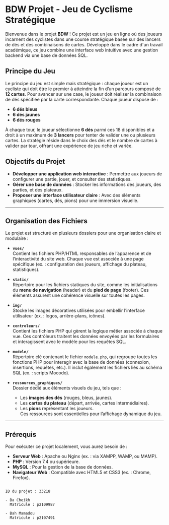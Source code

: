# BDW Projet - Jeu de Cyclisme Stratégique

Bienvenue dans le projet **BDW** ! Ce projet est un jeu en ligne où des joueurs incarnent des cyclistes dans une course stratégique basée sur des lancers de dés et des combinaisons de cartes. Développé dans le cadre d'un travail académique, ce jeu combine une interface web intuitive avec une gestion backend via une base de données SQL.

## Principe du Jeu

Le principe du jeu est simple mais stratégique : chaque joueur est un cycliste qui doit être le premier à atteindre la fin d’un parcours composé de **12 cartes**. Pour avancer sur une case, le joueur doit réaliser la combinaison de dés spécifiée par la carte correspondante. Chaque joueur dispose de :

- **6 dés bleus**
- **6 dés jaunes**
- **6 dés rouges**

À chaque tour, le joueur sélectionne **6 dés** parmi ces 18 disponibles et a droit à un maximum de **3 lancers** pour tenter de valider une ou plusieurs cartes. La stratégie réside dans le choix des dés et le nombre de cartes à valider par tour, offrant une expérience de jeu riche et variée.

## Objectifs du Projet

- **Développer une application web interactive** : Permettre aux joueurs de configurer une partie, jouer, et consulter des statistiques.
- **Gérer une base de données** : Stocker les informations des joueurs, des parties, et des plateaux.
- **Proposer une interface utilisateur claire** : Avec des éléments graphiques (cartes, dés, pions) pour une immersion visuelle.

---

## Organisation des Fichiers

Le projet est structuré en plusieurs dossiers pour une organisation claire et modulaire :

- **`vues/`**  
  Contient les fichiers PHP/HTML responsables de l’apparence et de l’interactivité du site web. Chaque vue est associée à une page spécifique (ex. : configuration des joueurs, affichage du plateau, statistiques).

- **`static/`**  
  Répertoire pour les fichiers statiques du site, comme les initialisations du **menu de navigation** (header) et du **pied de page** (footer). Ces éléments assurent une cohérence visuelle sur toutes les pages.

- **`img/`**  
  Stocke les images décoratives utilisées pour embellir l’interface utilisateur (ex. : logos, arrière-plans, icônes).

- **`controleurs/`**  
  Contient les fichiers PHP qui gèrent la logique métier associée à chaque vue. Ces contrôleurs traitent les données envoyées par les formulaires et interagissent avec le modèle pour les requêtes SQL.

- **`modele/`**  
  Répertoire clé contenant le fichier `modele.php`, qui regroupe toutes les fonctions PHP pour interagir avec la base de données (connexion, insertions, requêtes, etc.). Il inclut également les fichiers liés au schéma SQL (ex. : scripts Mocodo).

- **`ressources_graphiques/`**  
  Dossier dédié aux éléments visuels du jeu, tels que :
  - Les **images des dés** (rouges, bleus, jaunes).
  - Les **cartes du plateau** (départ, arrivée, cartes intermédiaires).
  - Les **pions** représentant les joueurs.  
  Ces ressources sont essentielles pour l’affichage dynamique du jeu.

---

## Prérequis

Pour exécuter ce projet localement, vous aurez besoin de :

- **Serveur Web** : Apache ou Nginx (ex. : via XAMPP, WAMP, ou MAMP).
- **PHP** : Version 7.4 ou supérieure.
- **MySQL** : Pour la gestion de la base de données.
- **Navigateur Web** : Compatible avec HTML5 et CSS3 (ex. : Chrome, Firefox).



```

ID du projet : 33218

- Ba Cheikh  
  Matricule : p2109987  

- Bah Mamadou  
  Matricule : p2107491

```
